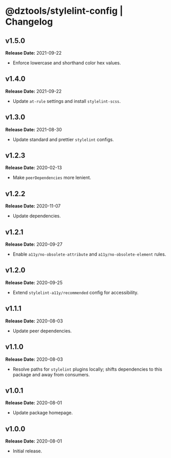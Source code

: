 # @dztools/stylelint-config | Changelog

## v1.5.0

**Release Date:** 2021-09-22

- Enforce lowercase and shorthand color hex values.

## v1.4.0

**Release Date:** 2021-09-22

- Update `at-rule` settings and install `stylelint-scss`.

## v1.3.0

**Release Date:** 2021-08-30

- Update standard and prettier `stylelint` configs.

## v1.2.3

**Release Date:** 2020-02-13

- Make `peerDependencies` more lenient.

## v1.2.2

**Release Date:** 2020-11-07

- Update dependencies.

## v1.2.1

**Release Date:** 2020-09-27

- Enable `a11y/no-obsolete-attribute` and `a11y/no-obsolete-element` rules.

## v1.2.0

**Release Date:** 2020-09-25

- Extend `stylelint-a11y/recommended` config for accessibility.

## v1.1.1

**Release Date:** 2020-08-03

- Update peer dependencies.

## v1.1.0

**Release Date:** 2020-08-03

- Resolve paths for `stylelint` plugins locally; shifts dependencies to this package and away from consumers.

## v1.0.1

**Release Date:** 2020-08-01

- Update package homepage.

## v1.0.0

**Release Date:** 2020-08-01

- Initial release.

